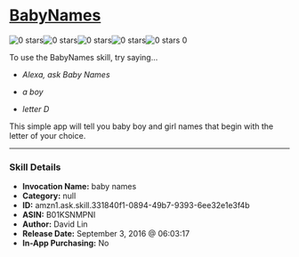 # [BabyNames](http://alexa.amazon.com/#skills/amzn1.ask.skill.331840f1-0894-49b7-9393-6ee32e1e3f4b)
![0 stars](../../images/ic_star_border_black_18dp_1x.png)![0 stars](../../images/ic_star_border_black_18dp_1x.png)![0 stars](../../images/ic_star_border_black_18dp_1x.png)![0 stars](../../images/ic_star_border_black_18dp_1x.png)![0 stars](../../images/ic_star_border_black_18dp_1x.png) 0

To use the BabyNames skill, try saying...

* *Alexa, ask Baby Names*

* *a boy*

* *letter D*

This simple app will tell you baby boy and girl names that begin with the letter of your choice.

***

### Skill Details

* **Invocation Name:** baby names
* **Category:** null
* **ID:** amzn1.ask.skill.331840f1-0894-49b7-9393-6ee32e1e3f4b
* **ASIN:** B01KSNMPNI
* **Author:** David Lin
* **Release Date:** September 3, 2016 @ 06:03:17
* **In-App Purchasing:** No
